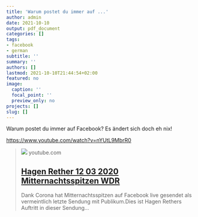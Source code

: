 ```yaml
---
title: 'Warum postet du immer auf ...'
author: admin
date: 2021-10-10
output: pdf_document
categories: []
tags:
- facebook
- german
subtitle: ''
summary: ''
authors: []
lastmod: 2021-10-10T21:44:54+02:00
featured: no
image:
  caption: ''
  focal_point: ''
  preview_only: no
projects: []
slug: []
---
```

Warum postet du immer auf Facebook? Es ändert sich doch eh nix!

https://www.youtube.com/watch?v=nYUtL9MbrR0
> [![](https://i.ytimg.com/vi/nYUtL9MbrR0/maxresdefault.jpg)](https://www.youtube.com/watch?v=nYUtL9MbrR0)
> youtube.com
> ## [Hagen Rether 12 03 2020 Mitternachtsspitzen WDR](https://www.youtube.com/watch?v=nYUtL9MbrR0)
>
>Dank Corona hat Mitternachtsspitzen auf Facebook live gesendet als vermeintlich letzte Sendung mit Publikum.Dies ist Hagen Rethers Auftritt in dieser Sendung...

